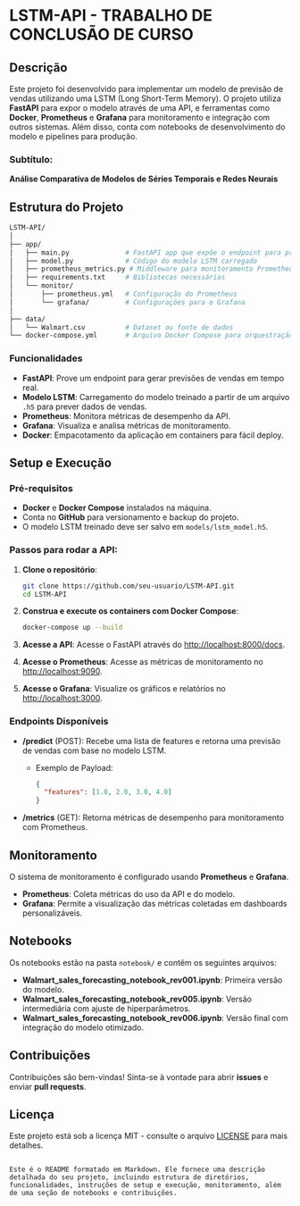 # LSTM-API - TRABALHO DE CONCLUSÃO DE CURSO


## Descrição
Este projeto foi desenvolvido para implementar um modelo de previsão de vendas utilizando uma LSTM (Long Short-Term Memory). O projeto utiliza **FastAPI** para expor o modelo através de uma API, e ferramentas como **Docker**, **Prometheus** e **Grafana** para monitoramento e integração com outros sistemas. Além disso, conta com notebooks de desenvolvimento do modelo e pipelines para produção.

### Subtítulo:
**Análise Comparativa de Modelos de Séries Temporais e Redes Neurais**

## Estrutura do Projeto

```bash
LSTM-API/
│
├── app/
│   ├── main.py              # FastAPI app que expõe o endpoint para previsão
│   ├── model.py             # Código do modelo LSTM carregado
│   ├── prometheus_metrics.py # Middleware para monitoramento Prometheus
│   ├── requirements.txt     # Bibliotecas necessárias
│   └── monitor/
│       ├── prometheus.yml   # Configuração do Prometheus
│       └── grafana/         # Configurações para o Grafana
│
├── data/
│   └── Walmart.csv          # Dataset ou fonte de dados
└── docker-compose.yml       # Arquivo Docker Compose para orquestração de múltiplos serviços
```

### Funcionalidades

- **FastAPI**: Prove um endpoint para gerar previsões de vendas em tempo real.
- **Modelo LSTM**: Carregamento do modelo treinado a partir de um arquivo `.h5` para prever dados de vendas.
- **Prometheus**: Monitora métricas de desempenho da API.
- **Grafana**: Visualiza e analisa métricas de monitoramento.
- **Docker**: Empacotamento da aplicação em containers para fácil deploy.

## Setup e Execução

### Pré-requisitos

- **Docker** e **Docker Compose** instalados na máquina.
- Conta no **GitHub** para versionamento e backup do projeto.
- O modelo LSTM treinado deve ser salvo em `models/lstm_model.h5`.

### Passos para rodar a API:

1. **Clone o repositório**:
   ```bash
   git clone https://github.com/seu-usuario/LSTM-API.git
   cd LSTM-API
   ```

2. **Construa e execute os containers com Docker Compose**:
   ```bash
   docker-compose up --build
   ```

3. **Acesse a API**: Acesse o FastAPI através do [http://localhost:8000/docs](http://localhost:8000/docs).

4. **Acesse o Prometheus**: Acesse as métricas de monitoramento no [http://localhost:9090](http://localhost:9090).

5. **Acesse o Grafana**: Visualize os gráficos e relatórios no [http://localhost:3000](http://localhost:3000).

### Endpoints Disponíveis

- **/predict** (POST): Recebe uma lista de features e retorna uma previsão de vendas com base no modelo LSTM.
  - Exemplo de Payload:
    ```json
    {
      "features": [1.0, 2.0, 3.0, 4.0]
    }
    ```

- **/metrics** (GET): Retorna métricas de desempenho para monitoramento com Prometheus.

## Monitoramento

O sistema de monitoramento é configurado usando **Prometheus** e **Grafana**.

- **Prometheus**: Coleta métricas do uso da API e do modelo.
- **Grafana**: Permite a visualização das métricas coletadas em dashboards personalizáveis.

## Notebooks

Os notebooks estão na pasta `notebook/` e contêm os seguintes arquivos:
- **Walmart_sales_forecasting_notebook_rev001.ipynb**: Primeira versão do modelo.
- **Walmart_sales_forecasting_notebook_rev005.ipynb**: Versão intermediária com ajuste de hiperparâmetros.
- **Walmart_sales_forecasting_notebook_rev006.ipynb**: Versão final com integração do modelo otimizado.

## Contribuições

Contribuições são bem-vindas! Sinta-se à vontade para abrir **issues** e enviar **pull requests**.

## Licença

Este projeto está sob a licença MIT - consulte o arquivo [LICENSE](LICENSE) para mais detalhes.
```

Este é o README formatado em Markdown. Ele fornece uma descrição detalhada do seu projeto, incluindo estrutura de diretórios, funcionalidades, instruções de setup e execução, monitoramento, além de uma seção de notebooks e contribuições.
